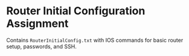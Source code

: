 # Router Initial Configuration Assignment

Contains `RouterInitialConfig.txt` with IOS commands for basic router setup, passwords, and SSH.